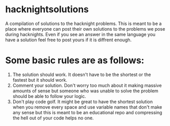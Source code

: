 hacknightsolutions
==================

A compilation of solutions to the hacknight problems. This is meant to be 
a place where everyone can post their own solutions to the problems we pose
during hacknights. Even if you see an answer in the same language you have a 
solution feel free to post yours if it is diffrent enough.

Some basic rules are as follows:
================================
1. The solution should work. It doesn't have to be the shortest or the fastest but it
should work.
2. Comment your solution. Don't worry too much about it making massive amounts
of sense but someone who was unable to solve the problem should be able to follow
your logic.
3. Don't play code golf. It might be great to have the shortest solution when you 
remove every space and use variable names that don't make any sense but this is meant
to be an educational repo and compressing the hell out of your code helps no one.